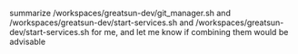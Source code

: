 summarize /workspaces/greatsun-dev/git_manager.sh and /workspaces/greatsun-dev/start-services.sh and /workspaces/greatsun-dev/start-services.sh for me, and let me know if combining them would be advisable